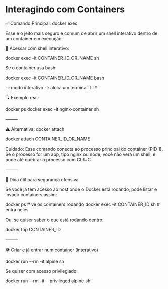# Interagindo com Containers

✅ Comando Principal: docker exec

Esse é o jeito mais seguro e comum de abrir um shell interativo dentro de um container em execução.

🔹 Acessar com shell interativo:

docker exec -it CONTAINER_ID_OR_NAME sh

Se o container usa bash:

docker exec -it CONTAINER_ID_OR_NAME bash

-i: modo interativo
-t: aloca um terminal TTY

🔍 Exemplo real:

docker ps
docker exec -it nginx-container sh


⸻

⚠️ Alternativa: docker attach

docker attach CONTAINER_ID_OR_NAME

Cuidado: Esse comando conecta ao processo principal do container (PID 1). Se o processo for um app, tipo nginx ou node, você não verá um shell, e pode até quebrar o processo com Ctrl+C.

⸻

🧪 Dica útil para segurança ofensiva

Se você já tem acesso ao host onde o Docker está rodando, pode listar e invadir containers assim:

docker ps  # vê os containers rodando
docker exec -it CONTAINER_ID sh  # entra neles

Ou, se quiser saber o que está rodando dentro:

docker top CONTAINER_ID


⸻

🛠 Criar e já entrar num container (interativo)

docker run --rm -it alpine sh

Se quiser com acesso privilegiado:

docker run --rm -it --privileged alpine sh